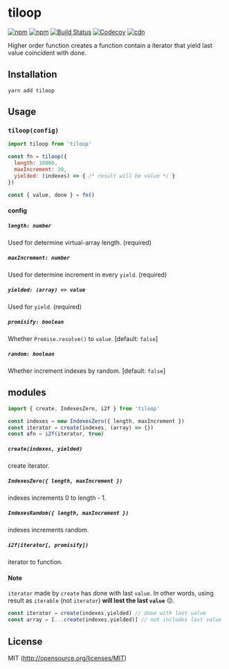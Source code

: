 # tiloop

[![npm](https://img.shields.io/npm/v/tiloop.svg?style=flat-square)](https://www.npmjs.com/package/tiloop)
[![npm](https://img.shields.io/npm/dm/tiloop.svg?style=flat-square)](https://www.npmjs.com/package/tiloop)
[![Build Status](https://img.shields.io/travis/kthjm/tiloop.svg?style=flat-square)](https://travis-ci.org/kthjm/tiloop)
[![Codecov](https://img.shields.io/codecov/c/github/kthjm/tiloop.svg?style=flat-square)](https://codecov.io/gh/kthjm/tiloop)
[![cdn](https://img.shields.io/badge/jsdelivr-latest-e84d3c.svg?style=flat-square)](https://cdn.jsdelivr.net/npm/tiloop/min.js)

Higher order function creates a function contain a iterator that yield last value coincident with done.

## Installation
```shell
yarn add tiloop
```

## Usage

### `tiloop(config)`
```js
import tiloop from 'tiloop'

const fn = tiloop({
  length: 10000,
  maxIncrement: 30,
  yielded: (indexes) => { /* result will be value */ }
})

const { value, done } = fn()
```
#### config

##### `length: number`
Used for determine virtual-array length. (required)

##### `maxIncrement: number`
Used for determine increment in every `yield`. (required)

##### `yielded: (array) => value`
Used for `yield`. (required)

##### `promisify: boolean`
Whether `Promise.resolve()` to `value`. [default: `false`]

##### `random: boolean`
Whether increment indexes by random. [default: `false`]

## modules
```js
import { create, IndexesZero, i2f } from 'tiloop'

const indexes = new IndexesZero({ length, maxIncrement })
const iterator = create(indexes, (array) => {})
const afn = i2f(iterator, true)
```
##### `create(indexes, yielded)`
create iterator.

##### `IndexesZero({ length, maxIncrement })`
indexes increments 0 to length - 1.

##### `IndexesRandom({ length, maxIncrement })`
indexes increments random.

##### `i2f(iterator[, promisify])`
iterator to function.

#### Note
`iterator` made by `create` has done with last `value`. In other words, using result as `iterable` (not `iterator`) **will lost the last `value`** 😔.

```js
const iterator = create(indexes,yielded) // done with last value
const array = [...create(indexes,yielded)] // not includes last value
```

## License
MIT (http://opensource.org/licenses/MIT)
